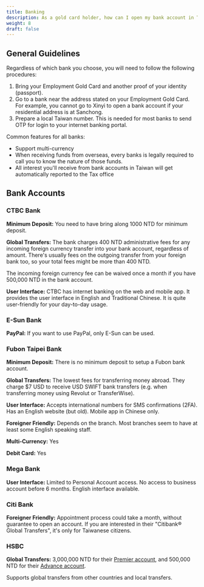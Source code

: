 ```yaml
---
title: Banking
description: As a gold card holder, how can I open my bank account in Taiwan?
weight: 8
draft: false
---
```


## General Guidelines

Regardless of which bank you choose, you will need to follow the following procedures:

1. Bring your Employment Gold Card and another proof of your identity (passport).
2. Go to a bank near the address stated on your Employment Gold Card. For example, you cannot go to Xinyi to open a bank account if your residential address is at Sanchong.
3. Prepare a local Taiwan number. This is needed for most banks to send OTP for login to your internet banking portal.

Common features for all banks:

* Support multi-currency
* When receiving funds from overseas, every banks is legally required to call you to know the nature of those funds.
* All interest you'll receive from bank accounts in Taiwan will get automatically reported to the Tax office

## Bank Accounts

### CTBC Bank

**Minimum Deposit:**
You need to have bring along 1000 NTD for minimum deposit. 

**Global Transfers:**
The bank charges 400 NTD administrative fees for any incoming foreign currency transfer into your bank account, regardless of amount. There's usually fees on the outgoing transfer from your foreign bank too, so your total fees might be more than 400 NTD. 

The incoming foreign currency fee can be waived once a month if you have 500,000 NTD in the bank account. 

**User Interface:**
CTBC has internet banking on the web and mobile app. It provides the user interface in English and Traditional Chinese. It is quite user-friendly for your day-to-day usage.

### E-Sun Bank

**PayPal:**
If you want to use PayPal, only E-Sun can be used. 

### Fubon Taipei Bank

**Minimum Deposit:**
There is no minimum deposit to setup a Fubon bank account.

**Global Transfers:**
The lowest fees for transferring money abroad. They charge $7 USD to receive USD SWIFT bank transfers (e.g. when transferring money using Revolut or TransferWise).

**User Interface:**
Accepts international numbers for SMS confirmations (2FA). Has an English website (but old). Mobile app in Chinese only.

**Foreigner Friendly:**
Depends on the branch. Most branches seem to have at least some English speaking staff.

**Multi-Currency:**
Yes

**Debit Card:**
Yes

### Mega Bank

**User Interface:**
Limited to Personal Account access. No access to business account before 6 months. English interface available.

### Citi Bank

**Foreigner Friendly:**
Appointment process could take a month, without guarantee to open an account. If you are interested in their "Citibank® Global Transfers", it's only for Taiwanese citizens.

### HSBC

**Global Transfers:**
3,000,000 NTD for their [Premier account](https://www.hsbc.com.tw/en-tw/premier/), and 500,000 NTD for their [Advance account](https://www.hsbc.com.tw/en-tw/advance/).

Supports global transfers from other countries and local transfers.

